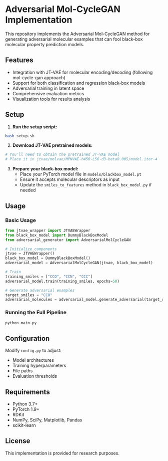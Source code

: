 # Adversarial Mol-CycleGAN Implementation

This repository implements the Adversarial Mol-CycleGAN method for generating adversarial molecular examples that can fool black-box molecular property prediction models.

## Features

- Integration with JT-VAE for molecular encoding/decoding (following mol-cycle-gan approach)
- Support for both classification and regression black-box models
- Adversarial training in latent space
- Comprehensive evaluation metrics
- Visualization tools for results analysis

## Setup

1. **Run the setup script:**
```bash
bash setup.sh
```

2. **Download JT-VAE pretrained models:**
```bash
# You'll need to obtain the pretrained JT-VAE model
# Place it in jtvae/molvae/MPNVAE-h450-L56-d3-beta0.005/model.iter-4
```

3. **Prepare your black-box model:**
   - Place your PyTorch model file in `models/blackbox_model.pt`
   - Ensure it accepts molecular descriptors as input
   - Update the `smiles_to_features` method in `black_box_model.py` if needed

## Usage

### Basic Usage

```python
from jtvae_wrapper import JTVAEWrapper
from black_box_model import DummyBlackBoxModel
from adversarial_generator import AdversarialMolCycleGAN

# Initialize components
jtvae = JTVAEWrapper()
black_box_model = DummyBlackBoxModel()
adversarial_model = AdversarialMolCycleGAN(jtvae, black_box_model)

# Train
training_smiles = ["CCO", "CCN", "CCC"]
adversarial_model.train(training_smiles, epochs=50)

# Generate adversarial examples
target_smiles = "CCO"
adversarial_molecules = adversarial_model.generate_adversarial(target_smiles, num_samples=5)
```

### Running the Full Pipeline

```bash
python main.py
```

## Configuration

Modify `config.py` to adjust:
- Model architectures
- Training hyperparameters
- File paths
- Evaluation thresholds

## Requirements

- Python 3.7+
- PyTorch 1.9+
- RDKit
- NumPy, SciPy, Matplotlib, Pandas
- scikit-learn

## License

This implementation is provided for research purposes.
